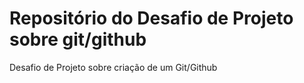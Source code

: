 # Repositório do Desafio de Projeto sobre git/github

Desafio de Projeto sobre criação de um Git/Github
